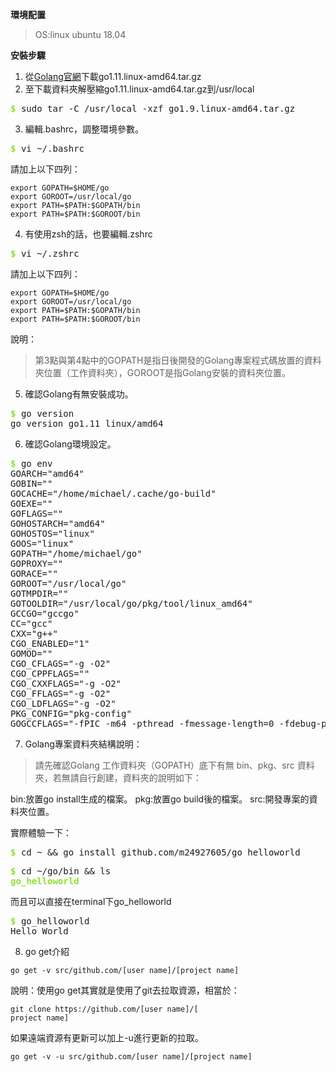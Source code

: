 **環境配置**

> OS:linux ubuntu 18.04

**安裝步驟**
1. 從[Golang官網](https://golang.org/dl/)下載go1.11.linux-amd64.tar.gz
2. 至下載資料夾解壓縮go1.11.linux-amd64.tar.gz到/usr/local
<pre><font color="#8AE234"><b>$</b></font><b> </b>sudo tar -C /usr/local -xzf go1.9.linux-amd64.tar.gz
</pre>
3. 編輯.bashrc，調整環境參數。
<pre><font color="#8AE234"><b>$</b></font><b> </b>vi ~/.bashrc 
</pre>
請加上以下四列：
```
export GOPATH=$HOME/go
export GOROOT=/usr/local/go
export PATH=$PATH:$GOPATH/bin
export PATH=$PATH:$GOROOT/bin
```
4. 有使用zsh的話，也要編輯.zshrc
<pre><font color="#8AE234"><b>$</b></font><b> </b>vi ~/.zshrc 
</pre>
請加上以下四列：
```
export GOPATH=$HOME/go
export GOROOT=/usr/local/go
export PATH=$PATH:$GOPATH/bin
export PATH=$PATH:$GOROOT/bin
```
說明：
> 第3點與第4點中的GOPATH是指日後開發的Golang專案程式碼放置的資料夾位置（工作資料夾），GOROOT是指Golang安裝的資料夾位置。

5. 確認Golang有無安裝成功。
<pre><font color="#8AE234"><b>$</b></font><b> </b>go version
go version go1.11 linux/amd64
</pre>
6. 確認Golang環境設定。
<pre><font color="#8AE234"><b>$</b></font><b> </b>go env
GOARCH=&quot;amd64&quot;
GOBIN=&quot;&quot;
GOCACHE=&quot;/home/michael/.cache/go-build&quot;
GOEXE=&quot;&quot;
GOFLAGS=&quot;&quot;
GOHOSTARCH=&quot;amd64&quot;
GOHOSTOS=&quot;linux&quot;
GOOS=&quot;linux&quot;
GOPATH=&quot;/home/michael/go&quot;
GOPROXY=&quot;&quot;
GORACE=&quot;&quot;
GOROOT=&quot;/usr/local/go&quot;
GOTMPDIR=&quot;&quot;
GOTOOLDIR=&quot;/usr/local/go/pkg/tool/linux_amd64&quot;
GCCGO=&quot;gccgo&quot;
CC=&quot;gcc&quot;
CXX=&quot;g++&quot;
CGO_ENABLED=&quot;1&quot;
GOMOD=&quot;&quot;
CGO_CFLAGS=&quot;-g -O2&quot;
CGO_CPPFLAGS=&quot;&quot;
CGO_CXXFLAGS=&quot;-g -O2&quot;
CGO_FFLAGS=&quot;-g -O2&quot;
CGO_LDFLAGS=&quot;-g -O2&quot;
PKG_CONFIG=&quot;pkg-config&quot;
GOGCCFLAGS=&quot;-fPIC -m64 -pthread -fmessage-length=0 -fdebug-prefix-map=/tmp/go-build899480533=/tmp/go-build -gno-record-gcc-switches&quot;
</pre>
7. Golang專案資料夾結構說明：
> 請先確認Golang 工作資料夾（GOPATH）底下有無 bin、pkg、src 資料夾，若無請自行創建，資料夾的說明如下：

bin:放置go install生成的檔案。
pkg:放置go build後的檔案。
src:開發專案的資料夾位置。

實際體驗一下：
<pre><font color="#8AE234"><b>$</b></font><b> </b>cd ~ &amp;&amp; go install github.com/m24927605/go_helloworld
</pre>
<pre><font color="#8AE234"><b>$</b></font><b> </b>cd ~/go/bin &amp;&amp; ls
<font color="#8AE234"><b>go_helloworld</b></font>
</pre>
而且可以直接在terminal下go_helloworld
<pre>
<font color="#8AE234"><b>$</b></font><b> </b>go_helloworld
Hello World
</pre>


8. go get介紹
```
go get -v src/github.com/[user name]/[project name] 
```
說明：使用go get其實就是使用了git去拉取資源，相當於：
```
git clone https://github.com/[user name]/[
project name]
```
如果遠端資源有更新可以加上-u進行更新的拉取。
```
go get -v -u src/github.com/[user name]/[project name]
```